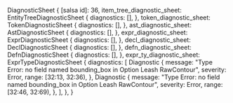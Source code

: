 DiagnosticSheet {
    [salsa id]: 36,
    item_tree_diagnostic_sheet: EntityTreeDiagnosticSheet {
        diagnostics: [],
    },
    token_diagnostic_sheet: TokenDiagnosticSheet {
        diagnostics: [],
    },
    ast_diagnostic_sheet: AstDiagnosticSheet {
        diagnostics: [],
    },
    expr_diagnostic_sheet: ExprDiagnosticSheet {
        diagnostics: [],
    },
    decl_diagnostic_sheet: DeclDiagnosticSheet {
        diagnostics: [],
    },
    defn_diagnostic_sheet: DefnDiagnosticSheet {
        diagnostics: [],
    },
    expr_ty_diagnostic_sheet: ExprTypeDiagnosticSheet {
        diagnostics: [
            Diagnostic {
                message: "Type Error: no field named bounding_box in Option Leash RawContour",
                severity: Error,
                range: [32:13, 32:36),
            },
            Diagnostic {
                message: "Type Error: no field named bounding_box in Option Leash RawContour",
                severity: Error,
                range: [32:46, 32:69),
            },
        ],
    },
}